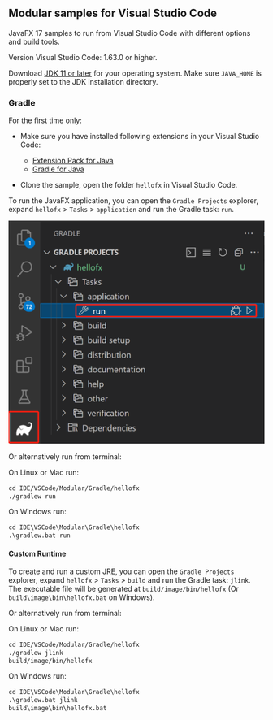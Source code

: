 ## Modular samples for Visual Studio Code

JavaFX 17 samples to run from Visual Studio Code with different options and build tools.

Version Visual Studio Code: 1.63.0 or higher.

Download [JDK 11 or later](http://jdk.java.net/) for your operating system. Make sure `JAVA_HOME` is properly set to the JDK installation directory.

### Gradle

For the first time only:

- Make sure you have installed following extensions in your Visual Studio Code:
  - [Extension Pack for Java](https://marketplace.visualstudio.com/items?itemName=vscjava.vscode-java-pack)
  - [Gradle for Java](https://marketplace.visualstudio.com/items?itemName=vscjava.vscode-gradle)

- Clone the sample, open the folder `hellofx` in Visual Studio Code.

To run the JavaFX application, you can open the `Gradle Projects` explorer, expand `hellofx` > `Tasks` > `application` and run the Gradle task: `run`.

![Run](./run.png)

Or alternatively run from terminal:

On Linux or Mac run:

    cd IDE/VSCode/Modular/Gradle/hellofx
    ./gradlew run

On Windows run:

    cd IDE\VSCode\Modular\Gradle\hellofx
    .\gradlew.bat run

#### Custom Runtime

To create and run a custom JRE, you can open the `Gradle Projects` explorer, expand `hellofx` > `Tasks` > `build` and run the Gradle task: `jlink`. The executable file will be generated at `build/image/bin/hellofx` (Or `build\image\bin\hellofx.bat` on Windows).

Or alternatively run from terminal:

On Linux or Mac run:

    cd IDE/VSCode/Modular/Gradle/hellofx
    ./gradlew jlink
    build/image/bin/hellofx

On Windows run:

    cd IDE\VSCode\Modular\Gradle\hellofx
    .\gradlew.bat jlink
    build\image\bin\hellofx.bat
